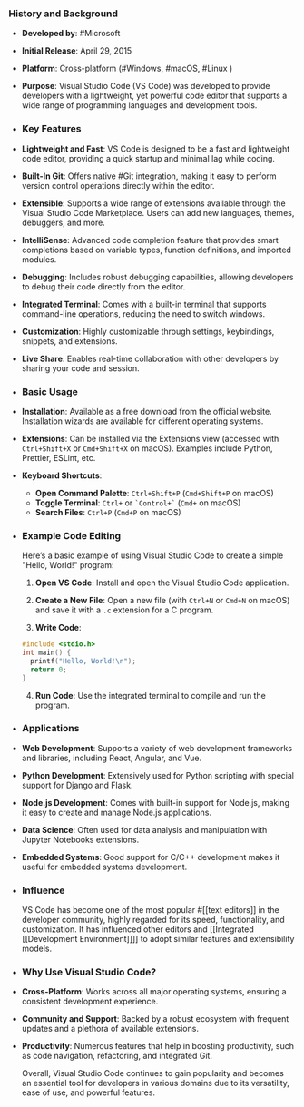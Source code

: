 ### **History and Background**
- **Developed by**: #Microsoft
- **Initial Release**: April 29, 2015
- **Platform**: Cross-platform (#Windows, #macOS, #Linux )
- **Purpose**: Visual Studio Code (VS Code) was developed to provide developers with a lightweight, yet powerful code editor that supports a wide range of programming languages and development tools.
- ### **Key Features**
- **Lightweight and Fast**: VS Code is designed to be a fast and lightweight code editor, providing a quick startup and minimal lag while coding.
- **Built-In Git**: Offers native #Git integration, making it easy to perform version control operations directly within the editor.
- **Extensible**: Supports a wide range of extensions available through the Visual Studio Code Marketplace. Users can add new languages, themes, debuggers, and more.
- **IntelliSense**: Advanced code completion feature that provides smart completions based on variable types, function definitions, and imported modules.
- **Debugging**: Includes robust debugging capabilities, allowing developers to debug their code directly from the editor.
- **Integrated Terminal**: Comes with a built-in terminal that supports command-line operations, reducing the need to switch windows.
- **Customization**: Highly customizable through settings, keybindings, snippets, and extensions.
- **Live Share**: Enables real-time collaboration with other developers by sharing your code and session.
- ### **Basic Usage**
- **Installation**: Available as a free download from the official website. Installation wizards are available for different operating systems.
- **Extensions**: Can be installed via the Extensions view (accessed with `Ctrl+Shift+X` or `Cmd+Shift+X` on macOS). Examples include Python, Prettier, ESLint, etc.
- **Keyboard Shortcuts**:
	- **Open Command Palette**: `Ctrl+Shift+P` (`Cmd+Shift+P` on macOS)
	- **Toggle Terminal**: `Ctrl+` or `` `Control+` `` (`Cmd+` on macOS)
	- **Search Files**: `Ctrl+P` (`Cmd+P` on macOS)
- ### **Example Code Editing**
  
  Here’s a basic example of using Visual Studio Code to create a simple "Hello, World!" program:
  
  1. **Open VS Code**: Install and open the Visual Studio Code application.
  
  2. **Create a New File**: Open a new file (with `Ctrl+N` or `Cmd+N` on macOS) and save it with a `.c` extension for a C program.
  
  3. **Write Code**:
  
  ```c
  #include <stdio.h>
  int main() {
    printf("Hello, World!\n");
    return 0;
  }
  ```
  
  4. **Run Code**: Use the integrated terminal to compile and run the program.
- ### **Applications**
- **Web Development**: Supports a variety of web development frameworks and libraries, including React, Angular, and Vue.
- **Python Development**: Extensively used for Python scripting with special support for Django and Flask.
- **Node.js Development**: Comes with built-in support for Node.js, making it easy to create and manage Node.js applications.
- **Data Science**: Often used for data analysis and manipulation with Jupyter Notebooks extensions.
- **Embedded Systems**: Good support for C/C++ development makes it useful for embedded systems development.
- ### **Influence**
  
  VS Code has become one of the most popular #[[text editors]] in the developer community, highly regarded for its speed, functionality, and customization. It has influenced other editors and [[Integrated [[Development Environment]]]] to adopt similar features and extensibility models.
- ### **Why Use Visual Studio Code?**
- **Cross-Platform**: Works across all major operating systems, ensuring a consistent development experience.
- **Community and Support**: Backed by a robust ecosystem with frequent updates and a plethora of available extensions.
- **Productivity**: Numerous features that help in boosting productivity, such as code navigation, refactoring, and integrated Git.
  
  Overall, Visual Studio Code continues to gain popularity and becomes an essential tool for developers in various domains due to its versatility, ease of use, and powerful features.